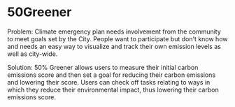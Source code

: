 # 50Greener
Problem: Climate emergency plan needs involvement from the community to meet goals set by the City. People want to participate but don't know how and needs an easy way to visualize and track their own emission levels as well as city-wide.

Solution: 50% Greener allows users to measure their initial carbon emissions score and then set a goal for reducing their carbon emissions and lowering their score. Users can check off tasks relating to ways in which they reduce their environmental impact, thus lowering their carbon emissions score.
